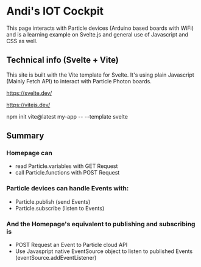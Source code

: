 # Andi's IOT Cockpit

This page interacts with Particle devices (Arduino based boards with WiFi) and is a learning example on Svelte.js and general use of Javascript and CSS as well.

## Technical info (Svelte + Vite)

This site is built with the Vite template for Svelte. It's using plain Javascript (Mainly Fetch API) to interact with Particle Photon boards.

https://svelte.dev/

https://vitejs.dev/

npm init vite@latest my-app -- --template svelte

## Summary

### Homepage can
- read Particle.variables with GET Request
- call Particle.functions with POST Request

### Particle devices can handle Events with:
- Particle.publish (send Events)
- Particle.subscribe (listen to Events)

### And the Homepage's equivalent to publishing and subscribing is
- POST Request an Event to Particle cloud API
- Use Javaspript native EventSource object to listen to published Events (eventSource.addEventListener)
